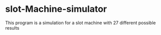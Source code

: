 # slot-Machine-simulator

This program is a simulation for a slot machine with 27 different possible results